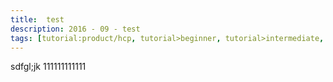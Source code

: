 ```yaml
---
title:  test
description: 2016 - 09 - test
tags: [tutorial:product/hcp, tutorial>beginner, tutorial>intermediate, tutorial>advanced, tutorial:product/mobile, tutorial:interest/gettingstarted]
---
```


sdfgl;jk 111111111111
